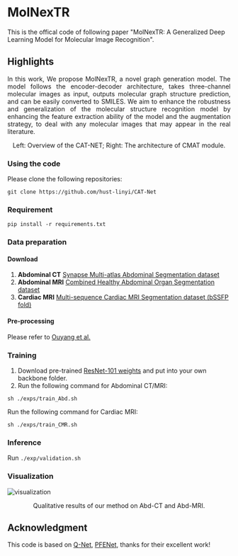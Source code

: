 # MolNexTR
This is the offical code of following paper "MolNexTR: A Generalized Deep Learning Model for Molecular Image Recognition".

## Highlights
<p align="justify">
In this work, We propose MolNexTR, a novel graph generation model. The model follows the encoder-decoder architecture, takes three-channel molecular images as input, outputs molecular graph structure prediction, and can be easily converted to SMILES. We aim to enhance the robustness and generalization of the molecular structure recognition model by enhancing the feature extraction ability of the model and the augmentation strategy, to deal with any molecular images that may appear in the real literature.

[comment]: <> ()

<div align="center">
Left: Overview of the CAT-NET; Right: The architecture of CMAT module.
</div> 

### Using the code
Please clone the following repositories:
```
git clone https://github.com/hust-linyi/CAT-Net
```

### Requirement
```
pip install -r requirements.txt
```

### Data preparation
#### Download
1. **Abdominal CT**  [Synapse Multi-atlas Abdominal Segmentation dataset](https://www.synapse.org/#!Synapse:syn3193805/wiki/217789)
2. **Abdominal MRI**  [Combined Healthy Abdominal Organ Segmentation dataset](https://chaos.grand-challenge.org/)  
3. **Cardiac MRI** [Multi-sequence Cardiac MRI Segmentation dataset (bSSFP fold)](http://www.sdspeople.fudan.edu.cn/zhuangxiahai/0/mscmrseg/) 

#### Pre-processing
Please refer to [Ouyang et al.](https://github.com/cheng-01037/Self-supervised-Fewshot-Medical-Image-Segmentation.git)

### Training
1. Download pre-trained [ResNet-101 weights](https://download.pytorch.org/models/resnet101-63fe2227.pth) and put into your own backbone folder.
2. Run the following command for Abdominal CT/MRI:
```
sh ./exps/train_Abd.sh
```
Run the following command for Cardiac MRI:
```
sh ./exps/train_CMR.sh
```

### Inference
Run `./exp/validation.sh`

### Visualization
[comment]: <> ()
![visualization](figures/visual.png)
<div align="center">
Qualitative results of our method on Abd-CT and Abd-MRI.
</div> 

## Acknowledgment 
This code is based on [Q-Net](https://github.com/zjlab-ammi/q-net), [PFENet](https://github.com/dvlab-research/PFENet), thanks for their excellent work!
